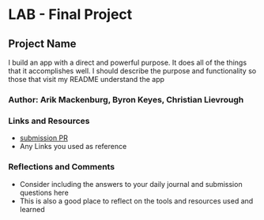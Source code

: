 # LAB - Final Project
## Project Name
I build an app with a direct and powerful purpose. It does all of the things that it accomplishes well. I should describe the purpose and functionality so those that visit my README understand the app
### Author: Arik Mackenburg, Byron Keyes, Christian Lievrough
### Links and Resources
* [submission PR](http://xyz.com)
* Any Links you used as reference
### Reflections and Comments
* Consider including the answers to your daily journal and submission questions here
* This is also a good place to reflect on the tools and resources used and learned